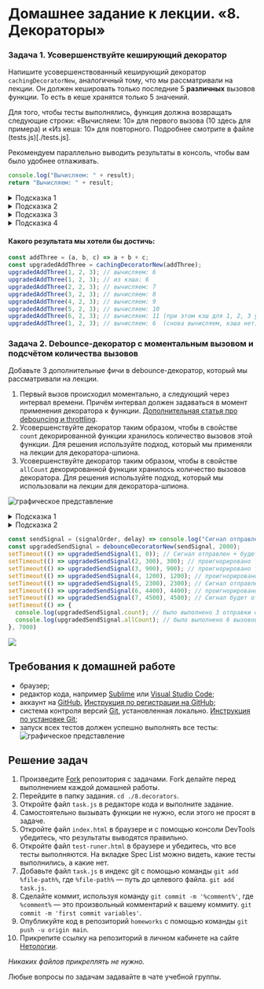 # Домашнее задание к лекции. «8. Декораторы»

### Задача 1. Усовершенствуйте кеширующий декоратор

Напишите усовершенствованный кеширующий декоратор `cachingDecoratorNew`, аналогичный тому, что мы рассматривали на лекции. Он должен кешировать только последние 5 **различных** вызовов функции. То есть в кеше хранятся только 5 значений.

Для того, чтобы тесты выполнялись, функция должна возвращать следующие строки: «Вычисляем: 10» для первого вызова (10 здесь для примера) и «Из кеша: 10» для повторного. Подробнее смотрите в файле (tests.js)[./tests.js].

Рекомендуем параллельно выводить результаты в консоль, чтобы вам было удобнее отлаживать.

```js
console.log("Вычисляем: " + result);
return "Вычисляем: " + result;
```

<details> 
  <summary>Подсказка 1</summary>
  Хеш, т. е. однозначное соответствие аргументы => строка, удобно реализовать `hash = args.join(',')`.

Кеш можно сделать массивом объектов. Например:

```js
cache = [
  { hash: "10,20,30", value: 60 },
  { hash: "2,2,2", value: 6 },
];
```

</details>

<details> 
  <summary>Подсказка 2</summary>
  
  При каждом запуске внутри `wrapper`нам следует проверять, есть ли `hash` для данных аргументов в кеше.
  
  Как это сделать? 
  Например, методом find. `const objectInCache = cache.find((item) => тут нужно подумать)`
</details>

<details> 
  <summary>Подсказка 3</summary>
  Если элемента в кеше нет (!objectInCache), проще всего добавить новый объект в кеш и, если объектов стало больше пяти, удалить первый с начала.
  
  Как это сделать?
  Методом shift() массива.

</details>

<details> 
  <summary>Подсказка 4</summary>
  Данный код мог бы служить базой для решения, но всё равно остаются вопросы, над которыми стоит подумать:
  
  ```js
  function cachingDecoratorNew(func) {
  let cache = [];

  function wrapper(...args) {
      const hash = ???; // получаем правильный хэш
      let objectInCache = cache.find((item) => ???); // ищем элемент, хэш которого равен нашему хэшу
      if (!objectInCache) { // если элемент не найден
          console.log("Из кэша: " + ???); // индекс нам известен, по индексу в массиве лежит объект, как получить нужное значение?
          return "Из кэша: " + ???;
      }

      let result = func(...args); // в кэше результата нет - придётся считать
      cache.push(???) ; // добавляем элемент с правильной структурой
      if (cache.length > 5) { 
        ??? // если слишком много элементов в кэше надо удалить самый старый (первый) 
      }
      console.log("Вычисляем: " + result);
      return "Вычисляем: " + result;  
  }
  return wrapper;
}

  ```
  
</details>


#### Какого результата мы хотели бы достичь:

```javascript
const addThree = (a, b, c) => a + b + c;
const upgradedAddThree = cachingDecoratorNew(addThree);
upgradedAddThree(1, 2, 3); // вычисляем: 6
upgradedAddThree(1, 2, 3); // из кэша: 6
upgradedAddThree(2, 2, 3); // вычисляем: 7
upgradedAddThree(3, 2, 3); // вычисляем: 8
upgradedAddThree(4, 2, 3); // вычисляем: 9
upgradedAddThree(5, 2, 3); // вычисляем: 10
upgradedAddThree(6, 2, 3); // вычисляем: 11 (при этом кэш для 1, 2, 3 уничтожается)
upgradedAddThree(1, 2, 3); // вычисляем: 6  (снова вычисляем, кэша нет)
```

### Задача 2. Debounce-декоратор с моментальным вызовом и подсчётом количества вызовов

Добавьте 3 дополнительные фичи в debounce-декоратор, который мы рассматривали на лекции.
1. Первый вызов происходил моментально, а следующий через интервал времени. Причём интервал должен задаваться в момент применения декоратора к функции. [Дополнительная статья про debouncing и throttling](https://techrocks.ru/2021/05/31/throttling-and-debouncing-explained/).
2. Усовершенствуйте декоратор таким образом, чтобы в свойстве `count` декорированной функции хранилось количество вызовов этой функции. Для решения используйте подход, который мы применяли на лекции для декоратора-шпиона. 
3. Усовершенствуйте декоратор таким образом, чтобы в свойстве `allCount` декорированной функции хранилось количество вызовов декоратора. Для решения используйте подход, который мы использовали на лекции для декоратора-шпиона. 

![графическое представление](../assets/img/9zZGdlJbxM.png)

<details> 
  <summary>Подсказка 1</summary>
  Можно опираться на идентификатор тайм-аута. При первом вызове в идентификаторе ничего не будет.
</details>

<details> 
  <summary>Подсказка 2</summary>
  Добавьте к обёртке wrapper новые свойства `count` и `allCount`, в которых храните количество вызовов переданной функции и результата декоратора.
</details>

```javascript
const sendSignal = (signalOrder, delay) => console.log("Сигнал отправлен", signalOrder, delay);
const upgradedSendSignal = debounceDecoratorNew(sendSignal, 2000);
setTimeout(() => upgradedSendSignal(1, 0)); // Сигнал отправлен + будет запланирован асинхронный запуск, который будет проигнорирован так как следующий сигнал отменит предыдущий (300 - 0 < 2000)
setTimeout(() => upgradedSendSignal(2, 300), 300); // проигнорировано так как следующий сигнал отменит предыдущий (900 - 300 < 2000)
setTimeout(() => upgradedSendSignal(3, 900), 900); // проигнорировано так как следующий сигнал отменит предыдущий (1200 - 900 < 2000)
setTimeout(() => upgradedSendSignal(4, 1200), 1200); // проигнорировано так как следующий сигнал отменит предыдущий (2300 - 1200 < 2000)
setTimeout(() => upgradedSendSignal(5, 2300), 2300); // Сигнал отправлен так как следующий вызов не успеет отменить текущий: 4400-2300=2100 (2100 > 2000)
setTimeout(() => upgradedSendSignal(6, 4400), 4400); // проигнорировано так как следующий сигнал отменит предыдущий (4500 - 4400 < 2000)
setTimeout(() => upgradedSendSignal(7, 4500), 4500); // Сигнал будет отправлен, так как последний вызов debounce декоратора (спустя 4500 + 2000 = 6500) 6,5с
setTimeout(() => {
  console.log(upgradedSendSignal.count); // было выполнено 3 отправки сигнала
  console.log(upgradedSendSignal.allCount); // было выполнено 6 вызовов декорированной функции
}, 7000)
```
![](https://sun9-east.userapi.com/sun9-44/s/v1/ig2/7KfGj0KiLx3jzhc0fWqseaw_wYXKVbX_9Ym7tkwkkFX5IKdpLzHIgNw4r-0tPrBWxqF3jz8p5QnvGaoycOCYbZRM.jpg?size=383x228&quality=96&type=album)

## Требования к домашней работе

- браузер;
- редактор кода, например [Sublime][1] или [Visual Studio Code][2];
- аккаунт на [GitHub.][0] [Инструкция по регистрации на GitHub][3];
- система контроля версий [Git][4], установленная локально. [Инструкция по установке Git][5];
- запуск всех тестов должен успешно выполнять все тесты:
  ![графическое представление](../Jasmine/results/sucessed_tasks3_1.png)

## Решение задач

1. Произведите [Fork](https://ru.wikipedia.org/wiki/Форк) репозитория с задачами. Fork делайте перед выполнением каждой домашней работы.
2. Перейдите в папку задания. `cd ./8.decorators`.
3. Откройте файл `task.js` в редакторе кода и выполните задание.
4. Самостоятельно вызывать функции не нужно, если этого не просят в задаче.
5. Откройте файл `index.html` в браузере и с помощью консоли DevTools убедитесь, что результаты выводятся правильно.
6. Откройте файл `test-runer.html` в браузере и убедитесь, что все тесты выполняются. На вкладке Spec List можно видеть, какие тесты выполнились, а какие нет.
7. Добавьте файл `task.js` в индекс git с помощью команды `git add %file-path%`, где `%file-path%` — путь до целевого файла. `git add task.js`.
8. Сделайте коммит, используя команду `git commit -m '%comment%'`, где `%comment%` — это произвольный комментарий к вашему коммиту. `git commit -m 'first commit variables'`.
9. Опубликуйте код в репозиторий `homeworks` с помощью команды `git push -u origin main`.
10. Прикрепите ссылку на репозиторий в личном кабинете на сайте [Нетологии][6].

[0]: https://github.com/
[1]: https://www.sublimetext.com/
[2]: https://code.visualstudio.com/
[3]: https://github.com/netology-code/guides/blob/master/git/github.md
[4]: https://git-scm.com/
[5]: https://github.com/netology-code/guides/blob/master/git/README.md
[6]: https://netology.ru/

_Никаких файлов прикреплять не нужно._

Любые вопросы по задачам задавайте в чате учебной группы.
